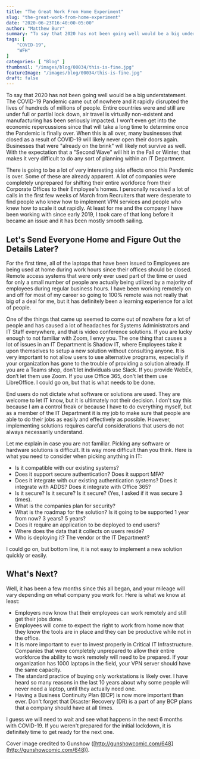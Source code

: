 ```yaml
---
title: "The Great Work From Home Experiment"
slug: "the-great-work-from-home-experiment"
date: "2020-06-23T16:40:00-05:00"
author: "Matthew Burr"
summary: "To say that 2020 has not been going well would be a big understatement. The COVID-19 Pandemic came out of nowhere and it has rapidly disrupted the lives of hundreds of millions of people. Entire countries were and still are under full or partial lock down, air travel is virtually non-existent and manufacturing is seriously impacted. I won’t even get into the economic repercussions since that will take a long time to determine once the Pandemic is finally over."
tags: [
    "COVID-19",
    "WFH"
]
categories: [ "Blog" ]
thumbnail: "/images/blog/00034/this-is-fine.jpg"
featureImage: "/images/blog/00034/this-is-fine.jpg"
draft: false
---
```


To say that 2020 has not been going well would be a big understatement. The COVID-19 Pandemic came out of nowhere and it rapidly disrupted the lives of hundreds of millions of people. Entire countries were and still are under full or partial lock down, air travel is virtually non-existent and manufacturing has been seriously impacted. I won’t even get into the economic repercussions since that will take a long time to determine once the Pandemic is finally over. When this is all over, many businesses that closed as a result of COVID-19 will likely never open their doors again. Businesses that were "already on the brink" will likely not survive as well. With the expectation that a "Second Wave" will hit in the Fall or Winter, that makes it very difficult to do any sort of planning within an IT Department.

There is going to be a lot of very interesting side effects once this Pandemic is over. Some of these are already apparent. A lot of companies were completely unprepared for shifting their entire workforce from their Corporate Offices to their Employee's homes. I personally received a lot of calls in the first few weeks of March from Recruiters that were desperate to find people who knew how to implement VPN services and people who knew how to scale it out rapidly. At least for me and the company I have been working with since early 2019, I took care of that long before it became an issue and it has been mostly smooth sailing.

## Let's Send Everyone Home and Figure Out the Details Later?

For the first time, all of the laptops that have been issued to Employees are being used at home during work hours since their offices should be closed. Remote access systems that were only ever used part of the time or used for only a small number of people are actually being utilized by a majority of employees during regular business hours. I have been working remotely on and off for most of my career so going to 100% remote was not really that big of a deal for me, but it has definitely been a learning experience for a lot of people.

One of the things that came up seemed to come out of nowhere for a lot of people and has caused a lot of headaches for Systems Administrators and IT Staff everywhere, and that is video conference solutions. If you are lucky enough to not familiar with Zoom, I envy you. The one thing that causes a lot of issues in an IT Department is Shadow IT, where Employees take it upon themselves to setup a new solution without consulting anyone. It is very important to not allow users to use alternative programs, especially if your organization has gone to the trouble of providing a solution already. If you are a Teams shop, don’t let individuals use Slack. If you provide WebEx, don’t let them use Zoom. If you use Office 365, don't let them use LibreOffice. I could go on, but that is what needs to be done.

End users do not dictate what software or solutions are used. They are welcome to let IT know, but it is ultimately not their decision. I don't say this because I am a control freak or because I have to do everything myself, but as a member of the IT Department it is my job to make sure that people are able to do their jobs as easily and effectively as possible. However, implementing solutions requires careful considerations that users do not always necessarily understand.

Let me explain in case you are not familiar. Picking any software or hardware solutions is difficult. It is way more difficult than you think. Here is what you need to consider when picking anything in IT:

* Is it compatible with our existing systems?
* Does it support secure authentication? Does it support MFA?
* Does it integrate with our existing authentication systems? Does it integrate with ADDS? Does it integrate with Office 365?
* Is it secure? Is it secure? Is it secure? (Yes, I asked if it was secure 3 times).
* What is the companies plan for security?
* What is the roadmap for the solution? Is it going to be supported 1 year from now? 3 years? 5 years?
* Does it require an application to be deployed to end users?
* Where does the data that it collects on users reside?
* Who is deploying it? The vendor or the IT Department?

I could go on, but bottom line, it is not easy to implement a new solution quickly or easily.

## What's Next?

Well, it has been a few months since this all began, and your mileage will vary depending on what company you work for. Here is what we know at least:

* Employers now know that their employees can work remotely and still get their jobs done.
* Employees will come to expect the right to work from home now that they know the tools are in place and they can be productive while not in the office.
* It is more important to ever to invest properly in Critical IT Infrastructure. Companies that were completely unprepared to allow their entire workforce the ability to work remotely will need to be prepared. If your organization has 1000 laptops in the field, your VPN server should have the same capacity.
* The standard practice of buying only workstations is likely over. I have heard so many reasons in the last 10 years about why some people will never need a laptop, until they actually need one.
* Having a Business Continuity Plan (BCP) is now more important than ever. Don't forget that Disaster Recovery (DR) is a part of any BCP plans that a company should have at all times.

I guess we will need to wait and see what happens in the next 6 months with COVID-19. If you weren't prepared for the initial lockdown, it is definitely time to get ready for the next one.

Cover image credited to Gunshow ([http://gunshowcomic.com/648](http://gunshowcomic.com/648)).
